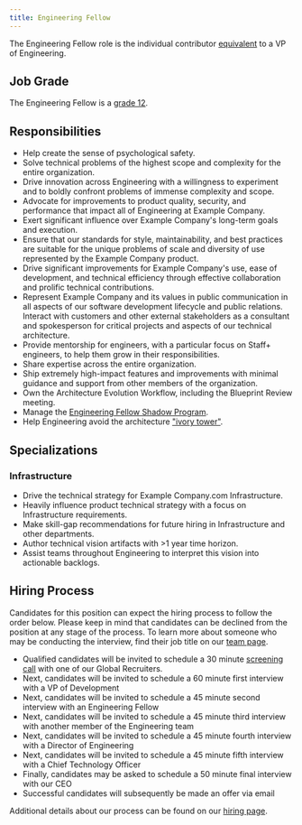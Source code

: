```yaml
---
title: Engineering Fellow
---
```


The Engineering Fellow role is the individual contributor [equivalent](/handbook/company/structure/#layers) to a VP of Engineering.

## Job Grade

The Engineering Fellow is a [grade 12](/handbook/total-rewards/compensation/compensation-calculator/#example_company-job-grades).

## Responsibilities

- Help create the sense of psychological safety.
- Solve technical problems of the highest scope and complexity for the entire organization.
- Drive innovation across Engineering with a willingness to experiment and to boldly confront problems of immense complexity and scope.
- Advocate for improvements to product quality, security, and performance that impact all of Engineering at Example Company.
- Exert significant influence over Example Company's long-term goals and execution.
- Ensure that our standards for style, maintainability, and best practices are suitable for the unique problems of scale and diversity of use represented by the Example Company product.
- Drive significant improvements for Example Company's use, ease of development, and technical efficiency through effective collaboration and prolific technical contributions.
- Represent Example Company and its values in public communication in all aspects of our software development lifecycle and public relations. Interact with customers and other external stakeholders as a consultant and spokesperson for critical projects and aspects of our technical architecture.
- Provide mentorship for engineers, with a particular focus on Staff+ engineers, to help them grow in their responsibilities.
- Share expertise across the entire organization.
- Ship extremely high-impact features and improvements with minimal guidance and support from other members of the organization.
- Own the Architecture Evolution Workflow, including the Blueprint Review meeting.
- Manage the [Engineering Fellow Shadow Program](/handbook/engineering/fellow/shadow/).
- Help Engineering avoid the architecture ["ivory tower"](https://en.wikipedia.org/wiki/Ivory_tower).

## Specializations

### Infrastructure

- Drive the technical strategy for Example Company.com Infrastructure.
- Heavily influence product technical strategy with a focus on Infrastructure requirements.
- Make skill-gap recommendations for future hiring in Infrastructure and other departments.
- Author technical vision artifacts with >1 year time horizon.
- Assist teams throughout Engineering to interpret this vision into actionable backlogs.

## Hiring Process

Candidates for this position can expect the hiring process to follow the order below. Please keep in mind that candidates can be declined from the position at any stage of the process. To learn more about someone who may be conducting the interview, find their job title on our [team page](/handbook/company/team/).

- Qualified candidates will be invited to schedule a 30 minute [screening call](/handbook/hiring/interviewing/#screening-call) with one of our Global Recruiters.
- Next, candidates will be invited to schedule a 60 minute first interview with a VP of Development
- Next, candidates will be invited to schedule a 45 minute second interview with an Engineering Fellow
- Next, candidates will be invited to schedule a 45 minute third interview with another member of the Engineering team
- Next, candidates will be invited to schedule a 45 minute fourth interview with a Director of Engineering
- Next, candidates will be invited to schedule a 45 minute fifth interview with a Chief Technology Officer
- Finally, candidates may be asked to schedule a 50 minute final interview with our CEO
- Successful candidates will subsequently be made an offer via email

Additional details about our process can be found on our [hiring page](/handbook/hiring/).
